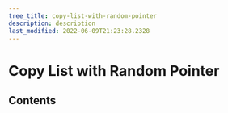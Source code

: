 ```yaml
---
tree_title: copy-list-with-random-pointer
description: description
last_modified: 2022-06-09T21:23:28.2328
---
```


# Copy List with Random Pointer

## Contents
